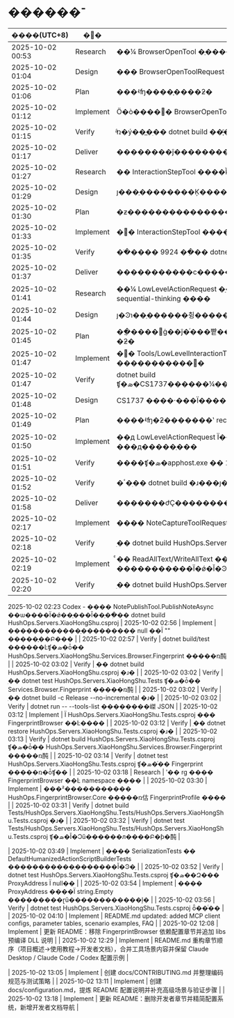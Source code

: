 ﻿# ������־

| ����(UTC+8) | �׶� | ���� |
| --- | --- | --- |
| 2025-10-02 00:53 | Research | ��¼ BrowserOpenTool �ַ��������޸�����������ʵ�� |
| 2025-10-02 01:04 | Design | ��� BrowserOpenToolRequest �ǿ���ƾ��߼�¼ |
| 2025-10-02 01:06 | Plan | ���ʵʩ����֤����ƻ� |
| 2025-10-02 01:12 | Implement | Ӧ�ò����޸� BrowserOpenToolRequest �������Ͳ������ĵ� |
| 2025-10-02 01:15 | Verify | ֹͣռ�ý��̲�ִ�� dotnet build ��֤ͨ�� |
| 2025-10-02 01:17 | Deliver | ��������ĵ����������� |
| 2025-10-02 01:27 | Research | �� InteractionStepTool ����ǩ�����пɿ��Ե��в���¼Լ�� |
| 2025-10-02 01:29 | Design | ȷ���ַ��������Ķ���������¼���� |
| 2025-10-02 01:30 | Plan | �ƶ����������������֤��ִ�мƻ� |
| 2025-10-02 01:33 | Implement | �޸� InteractionStepTool �����������Ϊ��������ǩ�� |
| 2025-10-02 01:35 | Verify | ��ֹ���� 9924 ��ִ�� dotnet build ��֤�ɹ� |
| 2025-10-02 01:37 | Deliver | �����������ϲ���������������״̬ |
| 2025-10-02 01:41 | Research | ��¼ LowLevelActionRequest �ַ����������췶Χ������ sequential-thinking ���� |
| 2025-10-02 01:44 | Design | ȷ�Ͽɿ��ַ������췽�����Ǽ� sequential-thinking ��� |
| 2025-10-02 01:45 | Plan | ��ֲ����޸ġ��ĵ�ͬ���빹����֤���貢��¼ sequential-thinking �ƻ� |
| 2025-10-02 01:47 | Implement | �޸� Tools/LowLevelInteractionTool.cs record ����Ĭ��ֵΪ "" �����������߼� |
| 2025-10-02 01:47 | Verify | dotnet build ʧ�ܣ�CS1737������¼������׼���������Ĭ��ֵ���� |
| 2025-10-02 01:48 | Design | CS1737 ����·���Ϊ����ʽ record + �Զ��幹�캯�� |
| 2025-10-02 01:49 | Plan | ����ʵʩ�ƻ�������ʽ record ��д�������ٴι��� |
| 2025-10-02 01:50 | Implement | ��д LowLevelActionRequest Ϊ����ʽ record ���ڹ��캯���д�����ַ��� |
| 2025-10-02 01:51 | Verify | ����ʧ�ܣ�apphost.exe �� 10048 ������ִ�� Stop-Process |
| 2025-10-02 01:52 | Verify | �ٴ�ִ�� dotnet build �ɹ���ȷ�ϱ������ͨ�� |
| 2025-10-02 01:58 | Deliver | �������ժҪ����������������� |
| 2025-10-02 02:17 | Implement | ���� NoteCaptureToolRequest �ַ�������Ĭ��ֵΪ���ַ��� |
| 2025-10-02 02:18 | Verify | ִ�� dotnet build HushOps.Servers.XiaoHongShu.csproj �ɹ� |
| 2025-10-02 02:19 | Implement | ͨ�� ReadAllText/WriteAllText ���� PageNoteCaptureToolRequest �����������Ϊ�ǿ�Ĭ�Ͽ��ַ��� |
| 2025-10-02 02:20 | Verify | ִ�� dotnet build HushOps.Servers.XiaoHongShu.csproj �ɹ� |
2025-10-02 02:23 Codex - ���� NotePublishTool.PublishNoteAsync ��ѡ����Ϊ�ǿ��ַ���Ĭ��ֵ��ִ�� dotnet build HushOps.Servers.XiaoHongShu.csproj
| 2025-10-02 02:56 | Implement | ������������ַ��������� null ��Ϊ "" �����ֶ��Բ��� |
| 2025-10-02 02:57 | Verify | dotnet build/test ������Ŀʧ�ܣ�ȱ�� HushOps.Servers.XiaoHongShu.Services.Browser.Fingerprint �����ռ䣩 |
| 2025-10-02 03:02 | Verify | ִ�� dotnet build HushOps.Servers.XiaoHongShu.csproj �ɹ� |
| 2025-10-02 03:02 | Verify | ִ�� dotnet test HushOps.Servers.XiaoHongShu.Tests ʧ�ܣ�ȱ�� Services.Browser.Fingerprint �����ռ䣩 |
| 2025-10-02 03:02 | Verify | ִ�� dotnet build -c Release --no-incremental �ɹ� |
| 2025-10-02 03:02 | Verify | dotnet run -- --tools-list ��������嵥 JSON |
| 2025-10-02 03:12 | Implement | Ϊ HushOps.Servers.XiaoHongShu.Tests.csproj ��� FingerprintBrowser ��Ŀ���� |
| 2025-10-02 03:12 | Verify | ִ�� dotnet restore HushOps.Servers.XiaoHongShu.Tests.csproj �ɹ� |
| 2025-10-02 03:13 | Verify | dotnet build HushOps.Servers.XiaoHongShu.Tests.csproj ʧ�ܣ�ȱ�� HushOps.Servers.XiaoHongShu.Services.Browser.Fingerprint �����ռ䣩 |
| 2025-10-02 03:14 | Verify | dotnet test HushOps.Servers.XiaoHongShu.Tests.csproj ʧ�ܣ�ͬ�� Fingerprint �����ռ�ȱʧ�� |
| 2025-10-02 03:18 | Research | ʹ�� rg ���� FingerprintBrowser ��Ŀ namespace ���� |
| 2025-10-02 03:30 | Implement | ���²����������� HushOps.FingerprintBrowser.Core �����ռ估 FingerprintProfile ���� |
| 2025-10-02 03:31 | Verify | dotnet build Tests/HushOps.Servers.XiaoHongShu.Tests/HushOps.Servers.XiaoHongShu.Tests.csproj �ɹ� |
| 2025-10-02 03:32 | Verify | dotnet test Tests/HushOps.Servers.XiaoHongShu.Tests/HushOps.Servers.XiaoHongShu.Tests.csproj ʧ�ܣ�Ĭ�Ͻű������л����Բ�ƥ�䣩 |


| 2025-10-02 03:49 | Implement | ���� SerializationTests �� DefaultHumanizedActionScriptBuilderTests �����������ַ�������Ĭ�Ͽ�ֵ |
| 2025-10-02 03:52 | Verify | dotnet test HushOps.Servers.XiaoHongShu.Tests.csproj ʧ�ܣ��Զ��� ProxyAddress Ϊ null�� |
| 2025-10-02 03:54 | Implement | ���� ProxyAddress ����Ϊ string.Empty ���������ɽű������������ļ� |
| 2025-10-02 03:56 | Verify | dotnet test HushOps.Servers.XiaoHongShu.Tests.csproj ȫ��ͨ�� |
| 2025-10-02 04:10 | Implement | README.md updated: added MCP client configs, parameter tables, scenario examples, FAQ |
| 2025-10-02 12:08 | Implement | 更新 README：移除 FingerprintBrowser 依赖配置章节并追加 libs 预编译 DLL 说明 |
| 2025-10-02 12:29 | Implement | README.md 重构章节顺序（项目概述→使用教程→开发者文档），合并工具场景内容并保留 Claude Desktop / Claude Code / Codex 配置示例 |

| 2025-10-02 13:05 | Implement | 创建 docs/CONTRIBUTING.md 并整理编码规范与测试策略 |
| 2025-10-02 13:11 | Implement | 创建 docs/configuration.md，提炼 README 配置说明并补充高级场景与验证步骤 |
| 2025-10-02 13:18 | Implement | 更新 README：删除开发者章节并精简配置系统，新增开发者文档导航 |
